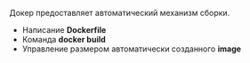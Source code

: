 Докер предоставляет автоматический механизм сборки.

* Написание **Dockerfile**
* Команда **docker build**
* Управление размером автоматически созданного **image**